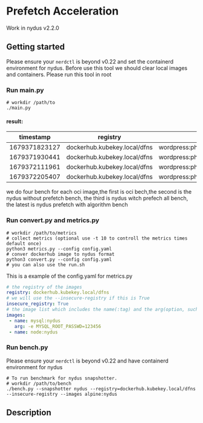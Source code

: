 # Prefetch Acceleration
Work in nydus v2.2.0


## Getting started
Please ensure your `nerdctl` is beyond v0.22 and set the containerd environment for nydus.
Before use this tool we should clear local images and containers.
Please run this tool in root

### Run main.py
```shell
# workdir /path/to
./main.py
```

#### result:
| timestamp     | registry                     | repo                               | pull_elapsed(s) | create_elapsed(s) | run_elapsed(s) | total_elapsed(s) |
|---------------|------------------------------|------------------------------------|-----------------|-------------------|----------------|------------------|
| 1679371823127 | dockerhub.kubekey.local/dfns | wordpress:php8.2                   | 90.887442       | 0.394524          | 47.677036      | 138.959002       |
| 1679371930441 | dockerhub.kubekey.local/dfns | wordpress:php8.2_nydus             | 2.707250        | 1.470760          | 102.411740     | 106.589750       |
| 1679372111961 | dockerhub.kubekey.local/dfns | wordpress:php8.2_nydus_prefetchall | 3.341576        | 2.979142          | 175.128998     | 181.449716       |
| 1679372205407 | dockerhub.kubekey.local/dfns | wordpress:php8.2_nydus_prefetch    | 2.879120        | 1.913718          | 88.187928      | 92.980766        |


we do four bench for each oci image,the first is oci bech,the second is the nydus without prefetch bench, the third is nydus witch prefech all bench, the latest is nydus prefetch with algorithm bench
### Run convert.py and metrics.py

```shell
# workdir /path/to/metrics
# collect metrics (optional use -t 10 to controll the metrics times default once)
python3 metrics.py --config config.yaml
# conver dockerhub image to nydus format 
python3 convert.py --config config.yaml
# you can also use the run.sh
```

This is a example of the config.yaml for metrics.py
```yaml
# the registry of the images
registry: dockerhub.kubekey.local/dfns
# we will use the --insecure-registry if this is True
insecure_registry: True
# the image list which includes the name(:tag) and the arg(option, such as -e  -v) 
images:
 - name: mysql:nydus 
   arg: -e MYSQL_ROOT_PASSWD=123456
 - name: node:nydus
```
### Run bench.py
Please ensure your `nerdctl` is beyond v0.22 and have containerd environment for nydus
```shell
# To run benchmark for nydus snapshotter.
# workdir /path/to/bench
./bench.py --snapshotter nydus --registry=dockerhub.kubekey.local/dfns --insecure-registry --images alpine:nydus
```
## Description
